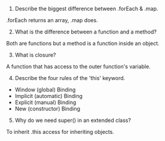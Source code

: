 1. Describe the biggest difference between .forEach & .map.

.forEach returns an array, .map does.

2. What is the difference between a function and a method?

Both are functions but a method is a function inside an object.

3. What is closure?

A function that has access to the outer function's variable.

4. Describe the four rules of the 'this' keyword.

- Window (global) Binding
- Implicit (automatic) Binding
- Explicit (manual) Binding
- New (constructor) Binding

5. Why do we need super() in an extended class?

To inherit .this access for inheriting objects.

